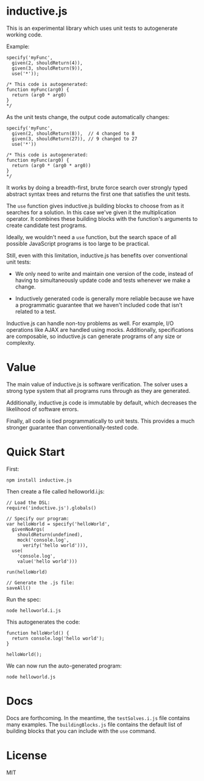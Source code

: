 inductive.js
============

This is an experimental library which uses unit tests
to autogenerate working code.

Example:

    specify('myFunc',
      given(2, shouldReturn(4)),
      given(3, shouldReturn(9)),
      use('*'));

    /* This code is autogenerated:
    function myFunc(arg0) {
      return (arg0 * arg0)
    }
    */

As the unit tests change, the output code automatically changes:

    specify('myFunc',
      given(2, shouldReturn(8)),  // 4 changed to 8
      given(3, shouldReturn(27)), // 9 changed to 27
      use('*'))

    /* This code is autogenerated:
    function myFunc(arg0) {
      return (arg0 * (arg0 * arg0))
    }
    */

It works by doing a breadth-first,
brute force search
over strongly typed abstract syntax trees
and returns the first one that satisfies the unit tests.

The `use` function gives inductive.js building blocks to choose from
as it searches for a solution.
In this case we've given it the multiplication operator.
It combines these building blocks
with the function's arguments
to create candidate test programs.

Ideally, we wouldn't need a `use` function,
but the search space of all possible JavaScript programs
is too large to be practical.

Still, even with this limitation,
inductive.js has benefits over conventional unit tests:

* We only need to write and maintain one version of the code,
instead of having to simultaneously update code and tests
whenever we make a change.

* Inductively generated code is generally more reliable
because we have a programmatic guarantee
that we haven't included code that isn't related to a test.

Inductive.js can handle non-toy problems as well.
For example, I/O operations like AJAX are handled using mocks.
Additionally, specifications are composable,
so inductive.js can generate programs of any size or complexity.

Value
=====

The main value of inductive.js is software verification.
The solver uses a strong type system that all programs runs through
as they are generated.

Additionally, inductive.js code is immutable by default,
which decreases the likelihood of software errors.

Finally, all code is tied programmatically to unit tests.
This provides a much stronger guarantee than conventionally-tested code.

Quick Start
===========

First:

    npm install inductive.js

Then create a file called helloworld.i.js:

    // Load the DSL:
    require('inductive.js').globals()

    // Specify our program:
    var helloWorld = specify('helloWorld',
      givenNoArgs(
        shouldReturn(undefined),
        mock('console.log',
          verify('hello world'))),
      use(
        'console.log',
        value('hello world')))

    run(helloWorld)

    // Generate the .js file:
    saveAll()

Run the spec:

    node helloworld.i.js

This autogenerates the code:

    function helloWorld() {
      return console.log('hello world');
    }

    helloWorld();

We can now run the auto-generated program:

    node helloworld.js

Docs
====

Docs are forthcoming.
In the meantime, the `testSolves.i.js` file contains many examples.
The `buildingBlocks.js` file contains the default list of building blocks
that you can include with the `use` command.

License
=======

MIT
